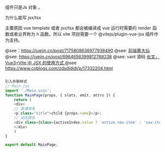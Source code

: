 组件只是Js 对象 。

为什么能写 jsx/tsx

主要原因 vue template 或者 jsx/tsx 都会被编译成 vue 运行时需要的 render 函数或者业界称为 h 函数。所以 vite 项目需要一个 @vitejs/plugin-vue-jsx 插件作为支持。

@see：https://juejin.cn/post/7175808636977938490
@see: [ 前端黄大仙](https://juejin.cn/post/7199890888938537017) 
@see: https://juejin.cn/post/6984656399812788238
@see: vant 源码
[长文，Vue3+Vite 中 JSX 的使用方式 ](https://juejin.cn/post/7174438569212116999)
@see https://www.cnblogs.com/zdsdididi/p/17332204.html

~~~js

引入外联样式
// Main.jsx
import './Main.scss';
function MainPage(props, { slots, emit, attrs }) {
    return (
    <div>
    // 普通类名
    <p class="title">child {props.name}</p>;
    // 动态类名
    <div class={class={activeIndex.value ? 'active nav-item' : 'nav-item'}> </div>
    </div>
    )
}

export default MainPage;



~~~